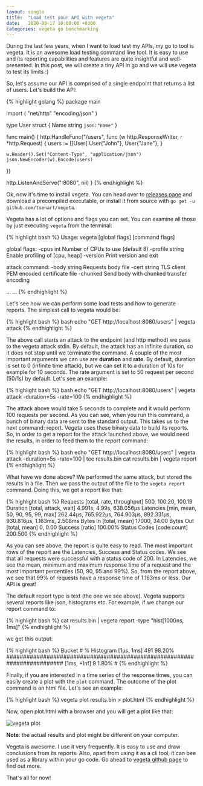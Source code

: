 ```yaml
---
layout: single
title:  "Load test your API with vegeta"
date:   2020-09-17 10:00:00 +0300
categories: vegeta go benchmarking
---
```

During the last few years, when I want to load test my APIs, my go to tool is vegeta. It is an awesome load testing command line tool. It is easy to use and its reporting capabilities and features are quite insightful and well-presented. In this post, we will create a tiny API in go and we will use vegeta to test its limits :)

So, let's assume our API is comprised of a single endpoint that returns a list of users. Let's build the API:

{% highlight golang %}
package main

import (
  "net/http"
  "encoding/json"
)

type User struct {
  Name string `json:"name"`
}

func main() {
  http.HandleFunc("/users", func (w http.ResponseWriter, r *http.Request) {
    users := []User{
      User{"John"},
      User{"Jane"},
    }

    w.Header().Set("Content-Type", "application/json")
    json.NewEncoder(w).Encode(users)
  })

  http.ListenAndServe(":8080", nil)
}
{% endhighlight %}

Ok, now it's time to install vegeta. You can head over to <a href="https://github.com/tsenart/vegeta/releases" target="_blank" rel="noopener nofollow">releases page</a> and download a precompiled executable, or install it from source with ```go get -u github.com/tsenart/vegeta```.

Vegeta has a lot of options and flags you can set. You can examine all those by just executing ```vegeta``` from the terminal:

{% highlight bash %}
Usage: vegeta [global flags] <command> [command flags]

global flags:
  -cpus int
        Number of CPUs to use (default 8)
  -profile string
        Enable profiling of [cpu, heap]
  -version
        Print version and exit

attack command:
  -body string
        Requests body file
  -cert string
        TLS client PEM encoded certificate file
  -chunked
        Send body with chunked transfer encoding

...
...
{% endhighlight %}

Let's see how we can perform some load tests and how to generate reports. The simplest call to vegeta would be:

{% highlight bash %}
bash echo "GET http://localhost:8080/users" | vegeta attack
{% endhighlight %}

The above call starts an attack to the endpoint (and http method) we pass to the vegeta attack stdin. By default, the attack has an infinite duration, so it does not stop until we terminate the command. A couple of the most important arguments we can use are **duration** and **rate**. By default, duration is set to 0 (infinite time attack), but we can set it to a duration of 10s for example for 10 seconds. The rate argument is set to 50 request per second (50/1s) by default. Let's see an example:

{% highlight bash %}
bash echo "GET http://localhost:8080/users" | vegeta attack -duration=5s -rate=100
{% endhighlight %}

The attack above would take 5 seconds to complete and it would perform 100 requests per second. As you can see, when you run this command, a bunch of binary data are sent to the standard output. This takes us to the next command: report. Vegeta uses these binary data to build its reports. So, in order to get a report for the attack launched above, we would need the results, in order to feed them to the report command:

{% highlight bash %}
bash echo "GET http://localhost:8080/users" | vegeta attack -duration=5s -rate=100 | tee results.bin
cat results.bin | vegeta report
{% endhighlight %}

What have we done above? We performed the same attack, but stored the results in a file. Then we pass the output of the file to the ```vegeta report``` command. Doing this, we get a report like that:

{% highlight bash %}
Requests      [total, rate, throughput]         500, 100.20, 100.19
Duration      [total, attack, wait]             4.991s, 4.99s, 638.056µs
Latencies     [min, mean, 50, 90, 95, 99, max]  262.44µs, 765.922µs, 764.903µs, 892.331µs, 930.816µs, 1.163ms, 2.508ms
Bytes In      [total, mean]                     17000, 34.00
Bytes Out     [total, mean]                     0, 0.00
Success       [ratio]                           100.00%
Status Codes  [code:count]                      200:500
{% endhighlight %}

As you can see above, the report is quite easy to read. The most important rows of the report are the Latencies, Success and Status codes. We see that all requests were successful with a status code of 200. In Latencies, we see the mean, minimum and maximum response time of a request and the most important percentiles (50, 90, 95 and 99%). So, from the report above, we see that 99% of requests have a response time of 1.163ms or less. Our API is great!

The default report type is text (the one we see above). Vegeta supports several reports like json, histograms etc. For example, if we change our report command to:

{% highlight bash %}
cat results.bin | vegeta report -type "hist[1000ns, 1ms]"
{% endhighlight %}

we get this output:

{% highlight bash %}
Bucket         #    %       Histogram
[1µs,   1ms]   491  98.20%  #########################################################################
[1ms,   +Inf]  9    1.80%   #
{% endhighlight %}

Finally, if you are interested in a time series of the response times, you can easily create a plot with the ```plot``` command. The outcome of the plot command is an html file. Let's see an example:

{% highlight bash %}
vegeta plot results.bin > plot.html
{% endhighlight %}

Now, open plot.html with a browser and you will get a plot like that:

<img src="{{site.baseurl}}/assets/images/vegeta-plot.png" alt="vegeta plot">

**Note**: the actual results and plot might be different on your computer.

Vegeta is awesome. I use it very frequently. It is easy to use and draw conclusions from its reports. Also, apart from using it as a cli tool, it can bee used as a library within your go code. Go ahead to <a href="https://github.com/tsenart/vegeta" target="_blank" rel="noopener nofollow">vegeta github page</a> to find out more.

That's all for now!
